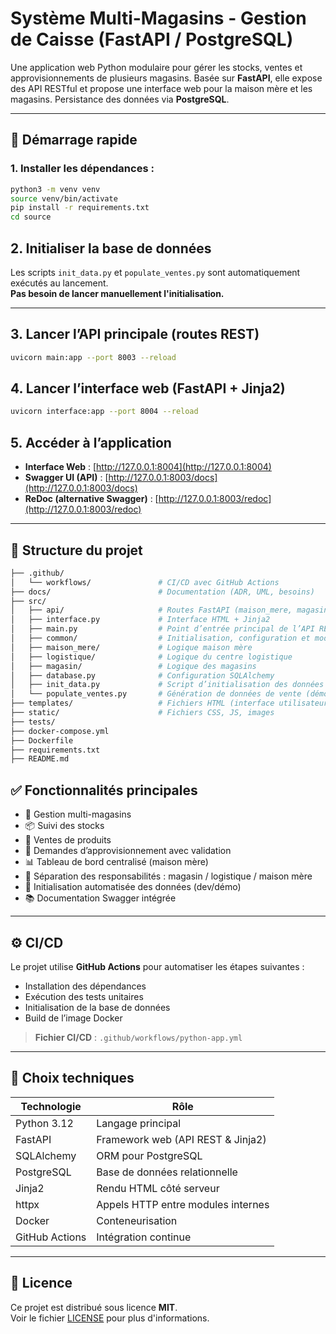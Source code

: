 # Système Multi-Magasins - Gestion de Caisse (FastAPI / PostgreSQL)

Une application web Python modulaire pour gérer les stocks, ventes et approvisionnements de plusieurs magasins. Basée sur **FastAPI**, elle expose des API RESTful et propose une interface web pour la maison mère et les magasins. Persistance des données via **PostgreSQL**.

---

## 🚀 Démarrage rapide

### **1. Installer les dépendances :**
```bash
python3 -m venv venv
source venv/bin/activate
pip install -r requirements.txt
cd source
```

## 2. Initialiser la base de données

Les scripts `init_data.py` et `populate_ventes.py` sont automatiquement exécutés au lancement.  
**Pas besoin de lancer manuellement l'initialisation.**

---

## 3. Lancer l’API principale (routes REST)

```bash
uvicorn main:app --port 8003 --reload
```

## 4. Lancer l’interface web (FastAPI + Jinja2)

```bash
uvicorn interface:app --port 8004 --reload
```

## 5. Accéder à l’application

- **Interface Web** : [http://127.0.0.1:8004](http://127.0.0.1:8004)
- **Swagger UI (API)** : [http://127.0.0.1:8003/docs](http://127.0.0.1:8003/docs)
- **ReDoc (alternative Swagger)** : [http://127.0.0.1:8003/redoc](http://127.0.0.1:8003/redoc)

---

## 🧱 Structure du projet

```bash
├── .github/
│   └── workflows/               # CI/CD avec GitHub Actions
├── docs/                        # Documentation (ADR, UML, besoins)
├── src/
│   ├── api/                     # Routes FastAPI (maison_mere, magasin, logistique)
│   ├── interface.py             # Interface HTML + Jinja2
│   ├── main.py                  # Point d’entrée principal de l’API REST
│   ├── common/                  # Initialisation, configuration et modèles partagés
│   ├── maison_mere/             # Logique maison mère
│   ├── logistique/              # Logique du centre logistique
│   ├── magasin/                 # Logique des magasins
│   ├── database.py              # Configuration SQLAlchemy
│   ├── init_data.py             # Script d’initialisation des données
│   └── populate_ventes.py       # Génération de données de vente (démo)
├── templates/                   # Fichiers HTML (interface utilisateur)
├── static/                      # Fichiers CSS, JS, images
├── tests/                       
├── docker-compose.yml
├── Dockerfile
├── requirements.txt
├── README.md
```
## ✅ Fonctionnalités principales

- 🏪 Gestion multi-magasins  
- 📦 Suivi des stocks  
- 🛒 Ventes de produits  
- 🔁 Demandes d’approvisionnement avec validation  
- 📊 Tableau de bord centralisé (maison mère)  
- 🔐 Séparation des responsabilités : magasin / logistique / maison mère  
- 🧪 Initialisation automatisée des données (dev/démo)  
- 📚 Documentation Swagger intégrée  

---

## ⚙️ CI/CD

Le projet utilise **GitHub Actions** pour automatiser les étapes suivantes :

- Installation des dépendances  
- Exécution des tests unitaires  
- Initialisation de la base de données  
- Build de l’image Docker  

> **Fichier CI/CD** : `.github/workflows/python-app.yml`

---

## 🔧 Choix techniques

| Technologie     | Rôle                                 |
|----------------|--------------------------------------|
| Python 3.12     | Langage principal                    |
| FastAPI         | Framework web (API REST & Jinja2)   |
| SQLAlchemy      | ORM pour PostgreSQL                 |
| PostgreSQL      | Base de données relationnelle       |
| Jinja2          | Rendu HTML côté serveur             |
| httpx           | Appels HTTP entre modules internes  |
| Docker          | Conteneurisation                    |
| GitHub Actions  | Intégration continue                |

---

## 📝 Licence

Ce projet est distribué sous licence **MIT**.  
Voir le fichier [LICENSE](LICENSE) pour plus d'informations.
